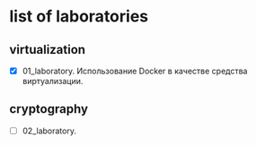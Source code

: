 # list of laboratories
## virtualization
 - [x] 01_laboratory. Использование Docker в качестве средства виртуализации.
## cryptography
 - [ ] 02_laboratory.
